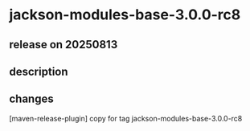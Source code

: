 # jackson-modules-base-3.0.0-rc8

## release on 20250813
## description
## changes
[maven-release-plugin] copy for tag jackson-modules-base-3.0.0-rc8

